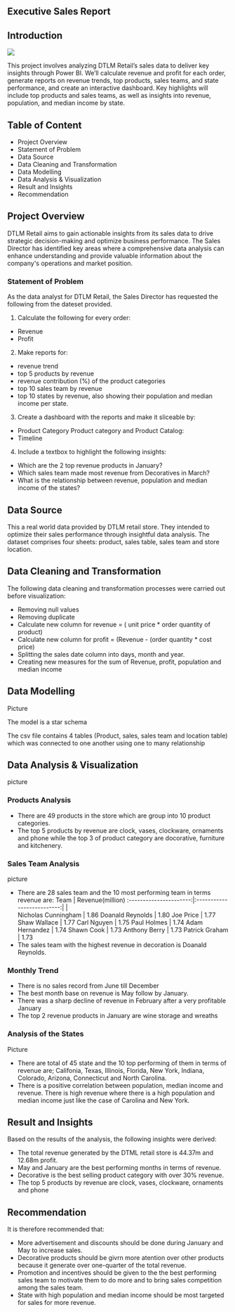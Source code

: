 ## Executive Sales Report


## Introduction

![](https://5.imimg.com/data5/SELLER/Default/2021/12/IL/MM/NY/51665645/stationary-shop-interior-design.jpg)

This project involves analyzing DTLM Retail’s sales data to deliver key insights through Power BI. We’ll calculate revenue and profit for each order, generate reports on revenue trends, top products, sales teams, and state performance, and create an interactive dashboard. Key highlights will include top products and sales teams, as well as insights into revenue, population, and median income by state.

## Table of Content

- Project Overview
- Statement of Problem
- Data Source
- Data Cleaning and Transformation
- Data Modelling
- Data Analysis & Visualization
- Result and Insights
- Recommendation 


## Project Overview

DTLM Retail aims to gain actionable insights from its sales data to drive strategic decision-making and optimize business performance. The Sales Director has identified key areas where a comprehensive data analysis can enhance understanding and provide valuable information about the company's operations and market position. 

### Statement of Problem

As the data analyst for DTLM Retail, the Sales Director has requested the following from the dateset provided.
1. Calculate the following for every order: 
- Revenue
- Profit 

2. Make reports for:
 - revenue trend
 - top 5 products by revenue
 - revenue contribution (%) of the product categories
 - top 10 sales team by revenue
 - top 10 states by revenue, also showing their population and median income per state.

3. Create a dashboard with the reports and make it sliceable by:
 - Product Category Product category and Product Catalog:
 - Timeline 

4. Include a textbox to highlight the following insights:
 - Which are the 2 top revenue products in January?
 - Which sales team made most revenue from Decoratives in March?
 - What is the relationship between revenue, population and median income of the states?

## Data Source

This a real world data provided by DTLM retail store. They intended to optimize their sales performance through insightful data analysis. The dataset comprises four sheets: product, sales table, sales team and store location.

## Data Cleaning and Transformation

The following data cleaning and transformation processes were carried out before visualization:
- Removing null values
- Removing duplicate
- Calculate new column for revenue = ( unit price * order quantity of product)
- Calculate new column for profit =  (Revenue - (order quantity * cost price)
- Splitting the sales date column into days, month and year.
- Creating new measures for the sum of Revenue, profit, population and median income


## Data Modelling 

Picture![]()

The model is a star schema

The csv file contains 4 tables (Product, sales, sales team and location table) which was connected to one another using one to many relationship

## Data Analysis & Visualization

picture

### Products Analysis

- There are 49 products in the store which are group into 10 product categories. 
- The top 5 products by revenue are clock, vases, clockware, ornaments and phone while the top 3 of product category are docorative, furniture and kitchenery.
  
### Sales Team Analysis

picture

- There are 28 sales team and the 10 most performing team in terms revenue are:
          Team            |         Revenue(million) 
  :----------------------:|:--------------------------:|              |         
  Nicholas Cunningham     |           1.86
  Doanald Reynolds        |           1.80
  Joe Price               |           1.77
  Shaw Wallace            |           1.77
  Carl Nguyen             |           1.75
  Paul Holmes             |           1.74
  Adam Hernandez          |           1.74
  Shawn Cook              |           1.73
  Anthony Berry           |           1.73
  Patrick Graham          |           1.73
- The sales team with the highest revenue in decoration is Doanald Reynolds.
  
### Monthly Trend

- There is no sales record from June till December
- The best month base on revenue is May follow by January.
- There was a sharp decline of revenue in February after a very profitable January
- The top 2 revenue products in January are wine storage and wreaths
 
### Analysis of the States  

Picture
- There are total of 45 state and the 10 top performing of them in terms of revenue are; Califonia, Texas, Illinois, Florida, New York, Indiana, Colorado, Arizona, Connecticut and North Carolina.
- There is a positive correlation between population, median income and revenue. There is high revenue where there is a high population and median income just like the case of Carolina and New York.
  
## Result and Insights

Based on the results of the analysis, the following insights were derived:
- The total revenue generated by the DTML retail store is 44.37m and 12.68m profit.
- May and January are the best performing months in terms of revenue.
- Decorative is the best selling product category with over 30% revenue.
- The top 5 products by revenue are clock, vases, clockware, ornaments and phone

## Recommendation
It is therefore recommended that:
- More advertisement and discounts should be done during January and May to increase sales.
- Decorative products should be givrn more atention over other products because it generate over one-quarter of the total revenue.
- Promotion and incentives should be given to the the best performing sales team to motivate them to do more and to bring sales competition among the sales team.
- State with high population and median income should be most targeted for sales for more revenue.








